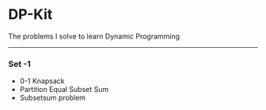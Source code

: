 # DP-Kit

The problems I solve to learn Dynamic Programming

---
### Set -1 

- 0-1 Knapsack
- Partition Equal Subset Sum
- Subsetsum problem
